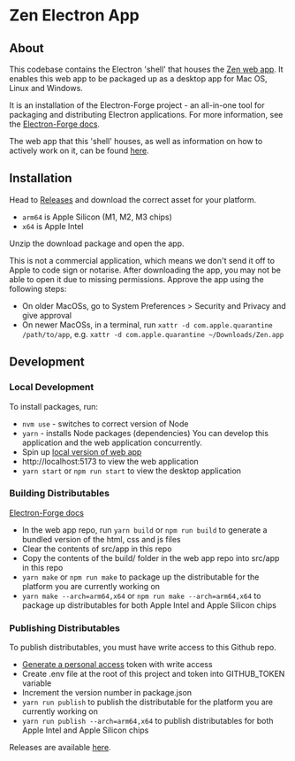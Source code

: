 # Zen Electron App
## About
This codebase contains the Electron 'shell' that houses the [Zen web app](https://zen.cephasteom.co.uk/). It enables this web app to be packaged up as a desktop app for Mac OS, Linux and Windows.

It is an installation of the Electron-Forge project - an all-in-one tool for packaging and distributing Electron applications. For more information, see the [Electron-Forge docs](https://www.electronforge.io/).

The web app that this 'shell' houses, as well as information on how to actively work on it, can be found [here](https://github.com/cephasteom/zen-3).

## Installation
Head to [Releases](https://github.com/cephasteom/zen-electron/releases) and download the correct asset for your platform. 
* `arm64` is Apple Silicon (M1, M2, M3 chips)
* `x64` is Apple Intel

Unzip the download package and open the app.

This is not a commercial application, which means we don't send it off to Apple to code sign or notarise. After downloading the app, you may not be able to open it due to missing permissions. Approve the app using the following steps:
* On older MacOSs, go to System Preferences > Security and Privacy and give approval
* On newer MacOSs, in a terminal, run `xattr -d com.apple.quarantine /path/to/app`, e.g. `xattr -d com.apple.quarantine ~/Downloads/Zen.app`

## Development
### Local Development
To install packages, run:
* `nvm use` - switches to correct version of Node
* `yarn` - installs Node packages (dependencies)
You can develop this application and the web application concurrently. 
* Spin up [local version of web app](https://github.com/cephasteom/zen-3) 
* http://localhost:5173 to view the web application
* `yarn start` or `npm run start` to view the desktop application

### Building Distributables
[Electron-Forge docs](https://www.electronforge.io/#building-distributables)

* In the web app repo, run `yarn build` or `npm run build` to generate a bundled version of the html, css and js files
* Clear the contents of src/app in this repo
* Copy the contents of the build/ folder in the web app repo into src/app in this repo
* `yarn make` or `npm run make` to package up the distributable for the platform you are currently working on
* `yarn make --arch=arm64,x64` or `npm run make --arch=arm64,x64` to package up distributables for both Apple Intel and Apple Silicon chips

### Publishing Distributables
To publish distributables, you must have write access to this Github repo.
* [Generate a personal access](https://github.com/settings/tokens/new) token with write access
* Create .env file at the root of this project and token into GITHUB_TOKEN variable
* Increment the version number in package.json
* `yarn run publish` to publish the distributable for the platform you are currently working on
* `yarn run publish --arch=arm64,x64` to publish distributables for both Apple Intel and Apple Silicon chips

Releases are available [here](https://github.com/cephasteom/zen-electron/releases).